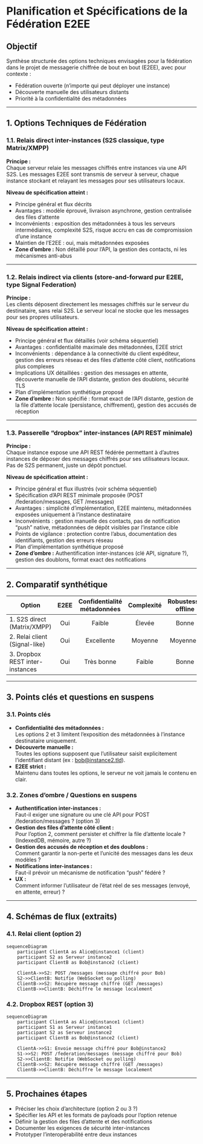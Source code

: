 # Planification et Spécifications de la Fédération E2EE

## Objectif

Synthèse structurée des options techniques envisagées pour la fédération dans le projet de messagerie chiffrée de bout en bout (E2EE), avec pour contexte :
- Fédération ouverte (n’importe qui peut déployer une instance)
- Découverte manuelle des utilisateurs distants
- Priorité à la confidentialité des métadonnées

---

## 1. Options Techniques de Fédération

### 1.1. Relais direct inter-instances (S2S classique, type Matrix/XMPP)

**Principe :**  
Chaque serveur relaie les messages chiffrés entre instances via une API S2S. Les messages E2EE sont transmis de serveur à serveur, chaque instance stockant et relayant les messages pour ses utilisateurs locaux.

**Niveau de spécification atteint :**
- Principe général et flux décrits
- Avantages : modèle éprouvé, livraison asynchrone, gestion centralisée des files d’attente
- Inconvénients : exposition des métadonnées à tous les serveurs intermédiaires, complexité S2S, risque accru en cas de compromission d’une instance
- Maintien de l’E2EE : oui, mais métadonnées exposées
- **Zone d’ombre :** Non détaillé pour l’API, la gestion des contacts, ni les mécanismes anti-abus

---

### 1.2. Relais indirect via clients (store-and-forward pur E2EE, type Signal Federation)

**Principe :**  
Les clients déposent directement les messages chiffrés sur le serveur du destinataire, sans relai S2S. Le serveur local ne stocke que les messages pour ses propres utilisateurs.

**Niveau de spécification atteint :**
- Principe général et flux détaillés (voir schéma séquentiel)
- Avantages : confidentialité maximale des métadonnées, E2EE strict
- Inconvénients : dépendance à la connectivité du client expéditeur, gestion des erreurs réseau et des files d’attente côté client, notifications plus complexes
- Implications UX détaillées : gestion des messages en attente, découverte manuelle de l’API distante, gestion des doublons, sécurité TLS
- Plan d’implémentation synthétique proposé
- **Zone d’ombre :** Non spécifié : format exact de l’API distante, gestion de la file d’attente locale (persistance, chiffrement), gestion des accusés de réception

---

### 1.3. Passerelle “dropbox” inter-instances (API REST minimale)

**Principe :**  
Chaque instance expose une API REST fédérée permettant à d’autres instances de déposer des messages chiffrés pour ses utilisateurs locaux. Pas de S2S permanent, juste un dépôt ponctuel.

**Niveau de spécification atteint :**
- Principe général et flux illustrés (voir schéma séquentiel)
- Spécification d’API REST minimale proposée (POST /federation/messages, GET /messages)
- Avantages : simplicité d’implémentation, E2EE maintenu, métadonnées exposées uniquement à l’instance destinataire
- Inconvénients : gestion manuelle des contacts, pas de notification “push” native, métadonnées de dépôt visibles par l’instance cible
- Points de vigilance : protection contre l’abus, documentation des identifiants, gestion des erreurs réseau
- Plan d’implémentation synthétique proposé
- **Zone d’ombre :** Authentification inter-instances (clé API, signature ?), gestion des doublons, format exact des notifications

---

## 2. Comparatif synthétique

| Option                                   | E2EE | Confidentialité métadonnées | Complexité | Robustesse offline | Spécification atteinte |
|-------------------------------------------|:----:|:--------------------------:|:----------:|:------------------:|:----------------------:|
| 1. S2S direct (Matrix/XMPP)               |  Oui |           Faible           |   Élevée   |      Bonne         |   Principes, limites   |
| 2. Relai client (Signal-like)             |  Oui |          Excellente        |  Moyenne   |    Moyenne-        |   Flux, UX, plan       |
| 3. Dropbox REST inter-instances           |  Oui |          Très bonne        |   Faible   |      Bonne         |   API, plan, limites   |

---

## 3. Points clés et questions en suspens

### 3.1. Points clés

- **Confidentialité des métadonnées :**  
  Les options 2 et 3 limitent l’exposition des métadonnées à l’instance destinataire uniquement.
- **Découverte manuelle :**  
  Toutes les options supposent que l’utilisateur saisit explicitement l’identifiant distant (ex : bob@instance2.tld).
- **E2EE strict :**  
  Maintenu dans toutes les options, le serveur ne voit jamais le contenu en clair.

### 3.2. Zones d’ombre / Questions en suspens

- **Authentification inter-instances :**  
  Faut-il exiger une signature ou une clé API pour POST /federation/messages ? (option 3)
- **Gestion des files d’attente côté client :**  
  Pour l’option 2, comment persister et chiffrer la file d’attente locale ? (IndexedDB, mémoire, autre ?)
- **Gestion des accusés de réception et des doublons :**  
  Comment garantir la non-perte et l’unicité des messages dans les deux modèles ?
- **Notifications inter-instances :**  
  Faut-il prévoir un mécanisme de notification “push” fédéré ?
- **UX :**  
  Comment informer l’utilisateur de l’état réel de ses messages (envoyé, en attente, erreur) ?

---

## 4. Schémas de flux (extraits)

### 4.1. Relai client (option 2)

```mermaid
sequenceDiagram
    participant ClientA as Alice@instance1 (client)
    participant S2 as Serveur instance2
    participant ClientB as Bob@instance2 (client)

    ClientA->>S2: POST /messages (message chiffré pour Bob)
    S2->>ClientB: Notifie (WebSocket ou polling)
    ClientB->>S2: Récupère message chiffré (GET /messages)
    ClientB->>ClientB: Déchiffre le message localement
```

### 4.2. Dropbox REST (option 3)

```mermaid
sequenceDiagram
    participant ClientA as Alice@instance1 (client)
    participant S1 as Serveur instance1
    participant S2 as Serveur instance2
    participant ClientB as Bob@instance2 (client)

    ClientA->>S1: Envoie message chiffré pour Bob@instance2
    S1->>S2: POST /federation/messages (message chiffré pour Bob)
    S2->>ClientB: Notifie (WebSocket ou polling)
    ClientB->>S2: Récupère message chiffré (GET /messages)
    ClientB->>ClientB: Déchiffre le message localement
```

---

## 5. Prochaines étapes

- Préciser les choix d’architecture (option 2 ou 3 ?)
- Spécifier les API et les formats de payloads pour l’option retenue
- Définir la gestion des files d’attente et des notifications
- Documenter les exigences de sécurité inter-instances
- Prototyper l’interopérabilité entre deux instances